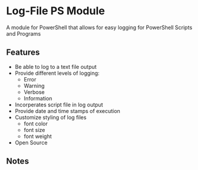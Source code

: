 # Log-File PS Module

A module for PowerShell that allows for easy logging for PowerShell Scripts and Programs

## Features
- Be able to log to a text file output
- Provide different levels of logging:
    - Error
    - Warning
    - Verbose
    - Information
- Incorperates script file in log output
- Provide date and time stamps of execution
- Customize styling of log files
    - font color
    - font size
    - font weight
- Open Source 


## Notes



